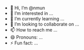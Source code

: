- 👋 Hi, I’m @nmun
- 👀 I’m interested in ...
- 🌱 I’m currently learning ...
- 💞️ I’m looking to collaborate on ...
- 📫 How to reach me ...
- 😄 Pronouns: ...
- ⚡ Fun fact: ...

<!---
bvrryloves/bvrryloves is a ✨ special ✨ repository because its `README.md` (this file) appears on your GitHub profile.
You can click the Preview link to take a look at your changes.
--->
